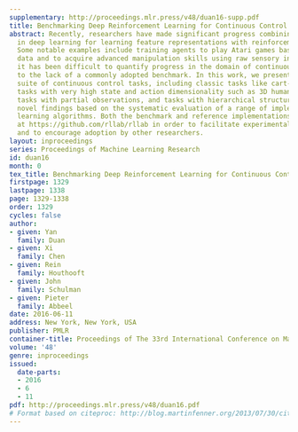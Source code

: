```yaml
---
supplementary: http://proceedings.mlr.press/v48/duan16-supp.pdf
title: Benchmarking Deep Reinforcement Learning for Continuous Control
abstract: Recently, researchers have made significant progress combining the advances
  in deep learning for learning feature representations with reinforcement learning.
  Some notable examples include training agents to play Atari games based on raw pixel
  data and to acquire advanced manipulation skills using raw sensory inputs. However,
  it has been difficult to quantify progress in the domain of continuous control due
  to the lack of a commonly adopted benchmark. In this work, we present a benchmark
  suite of continuous control tasks, including classic tasks like cart-pole swing-up,
  tasks with very high state and action dimensionality such as 3D humanoid locomotion,
  tasks with partial observations, and tasks with hierarchical structure. We report
  novel findings based on the systematic evaluation of a range of implemented reinforcement
  learning algorithms. Both the benchmark and reference implementations are released
  at https://github.com/rllab/rllab in order to facilitate experimental reproducibility
  and to encourage adoption by other researchers.
layout: inproceedings
series: Proceedings of Machine Learning Research
id: duan16
month: 0
tex_title: Benchmarking Deep Reinforcement Learning for Continuous Control
firstpage: 1329
lastpage: 1338
page: 1329-1338
order: 1329
cycles: false
author:
- given: Yan
  family: Duan
- given: Xi
  family: Chen
- given: Rein
  family: Houthooft
- given: John
  family: Schulman
- given: Pieter
  family: Abbeel
date: 2016-06-11
address: New York, New York, USA
publisher: PMLR
container-title: Proceedings of The 33rd International Conference on Machine Learning
volume: '48'
genre: inproceedings
issued:
  date-parts:
  - 2016
  - 6
  - 11
pdf: http://proceedings.mlr.press/v48/duan16.pdf
# Format based on citeproc: http://blog.martinfenner.org/2013/07/30/citeproc-yaml-for-bibliographies/
---
```

